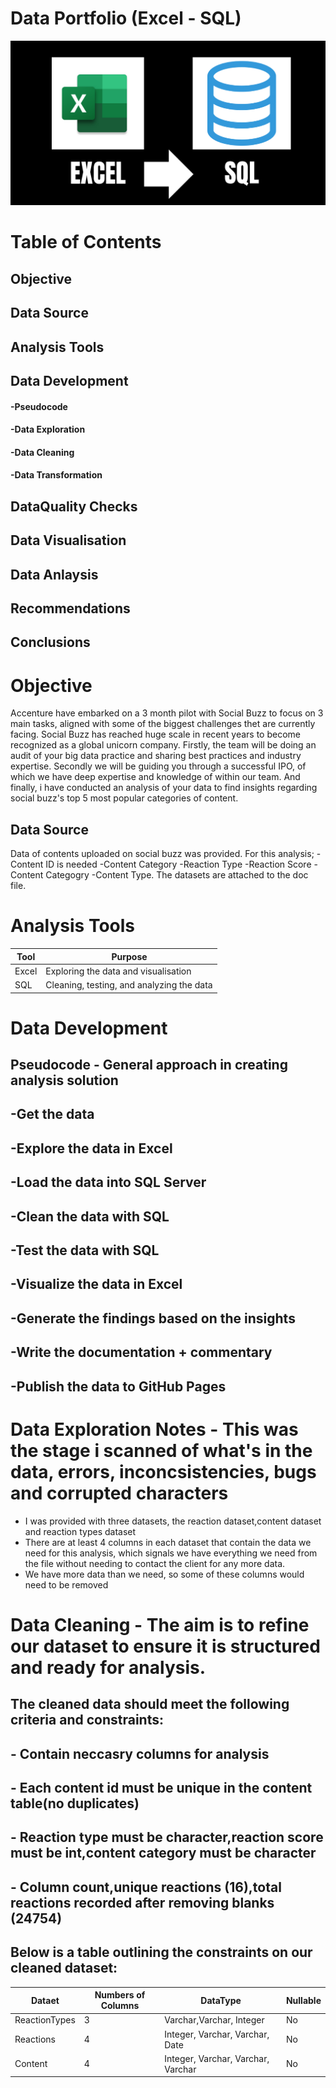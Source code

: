 # Data Portfolio (Excel - SQL)

![Image](https://github.com/fatimah35/accenture_project/blob/main/assets/images/excel.png)


# Table of Contents
## Objective
## Data Source
## Analysis Tools
## Data Development
#### -Pseudocode
#### -Data Exploration
#### -Data Cleaning
#### -Data Transformation
## DataQuality Checks
## Data Visualisation
## Data Anlaysis
## Recommendations
## Conclusions

# Objective
Accenture have embarked on a 3 month pilot with Social Buzz to focus on 3 main tasks, aligned with some of the biggest challenges thet are currently facing. Social Buzz has reached huge scale in recent years to become recognized as a global unicorn company. Firstly, the team will be doing an audit of your big data practice and sharing best practices and industry expertise. Secondly we will be guiding you through a successful IPO, of which we have deep expertise and knowledge of within our team. And finally, i have conducted an analysis of your data to find insights regarding social buzz's top 5 most popular categories of content.
## Data Source
Data of contents uploaded on social buzz was provided. For this analysis;
-Content ID is needed
-Content Category
-Reaction Type
-Reaction Score
-Content Categogry
-Content Type.
The datasets are attached to the doc file.
# Analysis Tools
| Tool | Purpose 
|------|-------------------------------------------|
|Excel | Exploring the data and visualisation      |                        
| SQL  | Cleaning, testing, and analyzing the data |

# Data Development
## Pseudocode - General approach in creating analysis solution
## -Get the data
## -Explore the data in Excel
## -Load the data into SQL Server
## -Clean the data with SQL
## -Test the data with SQL
## -Visualize the data in Excel
## -Generate the findings based on the insights
## -Write the documentation + commentary
## -Publish the data to GitHub Pages
# Data Exploration Notes - This was the stage i scanned of what's in the data, errors, inconcsistencies, bugs and corrupted characters
- I was provided with three datasets, the reaction dataset,content dataset and reaction types dataset
- There are at least 4 columns in each dataset that contain the data we need for this analysis, which signals we have everything we need from the file without needing to contact the client for any more data.
- We have more data than we need, so some of these columns would need to be removed
# Data Cleaning - The aim is to refine our dataset to ensure it is structured and ready for analysis.
## The cleaned data should meet the following criteria and constraints:
## - Contain neccasry columns for analysis
## - Each content id must be unique in the content table(no duplicates)
## - Reaction type must be character,reaction score must be int,content category must be character
## - Column count,unique reactions (16),total reactions recorded after removing blanks (24754)
## Below is a table outlining the constraints on our cleaned dataset:
| Dataet           | Numbers of Columns | DataType                           | Nullable|
|------------------|--------------------|------------------------------------|---------|
| ReactionTypes    | 3                  | Varchar,Varchar, Integer           | No      |
| Reactions        | 4                  | Integer, Varchar, Varchar, Date    | No      |
| Content          | 4                  | Integer, Varchar, Varchar, Varchar | No      |
